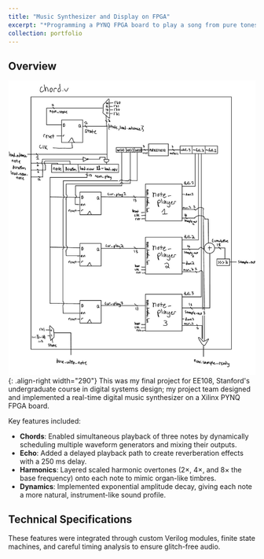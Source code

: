 ```yaml
---
title: "Music Synthesizer and Display on FPGA"
excerpt: "*Programming a PYNQ FPGA board to play a song from pure tones (sine waves) stored in memory, toggle between songs on button inputs, and display note waveforms on an external monitor.*<br/><img src='/images/fpga1.png' width='400'>"
collection: portfolio
---
```


## Overview
![POV](/images/chordv.png){: .align-right width="290"}
This was my final project for EE108, Stanford's undergraduate course in digital systems design; my project team designed and implemented a real-time digital music synthesizer on a Xilinx PYNQ FPGA board.  

Key features included:  

- **Chords**: Enabled simultaneous playback of three notes by dynamically scheduling multiple waveform generators and mixing their outputs.  
- **Echo**: Added a delayed playback path to create reverberation effects with a 250 ms delay.  
- **Harmonics**: Layered scaled harmonic overtones (2×, 4×, and 8× the base frequency) onto each note to mimic organ-like timbres.  
- **Dynamics**: Implemented exponential amplitude decay, giving each note a more natural, instrument-like sound profile.  

## Technical Specifications
These features were integrated through custom Verilog modules, finite state machines, and careful timing analysis to ensure glitch-free audio. 
